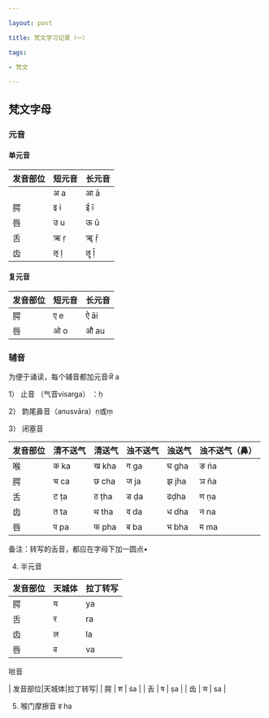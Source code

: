 ```yaml
---

layout: post

title: 梵文学习记录（一）

tags:

- 梵文

---
```


## 梵文字母 ##
### 元音 ###
#### 单元音 ####

|发音部位|短元音|长元音|
|---|---|---|
|  | अ a | आ ā |
|腭 | इ i | ई ī |
|唇 | उ u | ऊ ū |
|舌 | ऋ ṛ | ॠ ṝ |
|齿 | ऌ ḷ | ॡ ḹ |

#### 复元音 ####

| 发音部位 | 短元音 | 长元音 |
|---|---|---|
| 腭 | ए e | ऐ āi |
| 唇 | ओ o | औ au |

### 辅音 ###
为便于诵读，每个辅音都加元音ऄ a

1） 止音 （气音visarga） ：ḥ

2） 韵尾鼻音（anusvāra）ṇ或ṃ

3） 闭塞音

|发音部位|清不送气|清送气|浊不送气|浊送气|浊不送气（鼻）|
|---|---|---|---|---|---|
| 喉 | क ka | ख kha | ग ga | घ gha | ङ ṅa |
| 腭 | च ca | छ cha | ज ja | झ jha | ञ ña |
| 舌 | ट ṭa | ठ ṭha | ड ḍa | ढḍha | ण ṇa |
| 齿 | त ta | थ tha | द da | ध dha | न na |
| 唇 | प pa | फ pha | ब ba | भ bha | म ma |

备注：转写的舌音，都应在字母下加一圆点•

4) 半元音

| 发音部位|天城体|拉丁转写|
|---|---|---|
| 腭 | य | ya |
| 舌 | र | ra |
| 齿 | ल | la |
| 唇 | व | va |

咝音

| 发音部位|天城体|拉丁转写|
| 腭 | श | śa |
| 舌 | ष | ṣa |
| 齿 | स | sa |

5) 喉门摩擦音 ह ha


